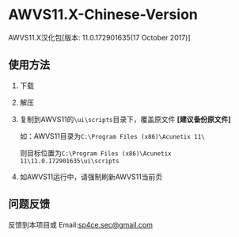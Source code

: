 # AWVS11.X-Chinese-Version
AWVS11.X汉化包[版本: 11.0.172901635(17 October 2017)]
## 使用方法
1. 下载
2. 解压
3. 复制到AWVS11的`\ui\scripts`目录下，覆盖原文件 **[建议备份原文件]**
    
    如：AWVS11目录为`C:\Program Files (x86)\Acunetix 11\`
    
    则目标位置为`C:\Program Files (x86)\Acunetix 11\11.0.172901635\ui\scripts`
    
4. 如AWVS11运行中，请强制刷新AWVS11当前页
## 问题反馈
反馈到本项目或
Email:sp4ce.sec@gmail.com
